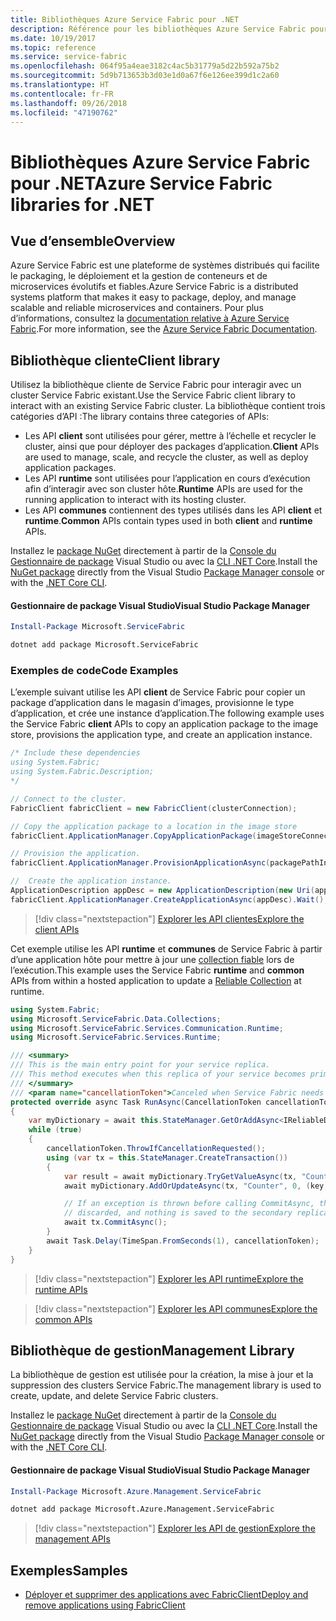```yaml
---
title: Bibliothèques Azure Service Fabric pour .NET
description: Référence pour les bibliothèques Azure Service Fabric pour .NET
ms.date: 10/19/2017
ms.topic: reference
ms.service: service-fabric
ms.openlocfilehash: 064f95a4eae3182c4ac5b31779a5d22b592a75b2
ms.sourcegitcommit: 5d9b713653b3d03e1d0a67f6e126ee399d1c2a60
ms.translationtype: HT
ms.contentlocale: fr-FR
ms.lasthandoff: 09/26/2018
ms.locfileid: "47190762"
---
```

# <a name="azure-service-fabric-libraries-for-net"></a><span data-ttu-id="04877-103">Bibliothèques Azure Service Fabric pour .NET</span><span class="sxs-lookup"><span data-stu-id="04877-103">Azure Service Fabric libraries for .NET</span></span>

## <a name="overview"></a><span data-ttu-id="04877-104">Vue d’ensemble</span><span class="sxs-lookup"><span data-stu-id="04877-104">Overview</span></span>

<span data-ttu-id="04877-105">Azure Service Fabric est une plateforme de systèmes distribués qui facilite le packaging, le déploiement et la gestion de conteneurs et de microservices évolutifs et fiables.</span><span class="sxs-lookup"><span data-stu-id="04877-105">Azure Service Fabric is a distributed systems platform that makes it easy to package, deploy, and manage scalable and reliable microservices and containers.</span></span>  <span data-ttu-id="04877-106">Pour plus d’informations, consultez la [documentation relative à Azure Service Fabric](/azure/service-fabric/).</span><span class="sxs-lookup"><span data-stu-id="04877-106">For more information, see the [Azure Service Fabric Documentation](/azure/service-fabric/).</span></span>

## <a name="client-library"></a><span data-ttu-id="04877-107">Bibliothèque cliente</span><span class="sxs-lookup"><span data-stu-id="04877-107">Client library</span></span>

<span data-ttu-id="04877-108">Utilisez la bibliothèque cliente de Service Fabric pour interagir avec un cluster Service Fabric existant.</span><span class="sxs-lookup"><span data-stu-id="04877-108">Use the Service Fabric client library to interact with an existing Service Fabric cluster.</span></span>  <span data-ttu-id="04877-109">La bibliothèque contient trois catégories d’API :</span><span class="sxs-lookup"><span data-stu-id="04877-109">The library contains three categories of APIs:</span></span>

* <span data-ttu-id="04877-110">Les API **client** sont utilisées pour gérer, mettre à l’échelle et recycler le cluster, ainsi que pour déployer des packages d’application.</span><span class="sxs-lookup"><span data-stu-id="04877-110">**Client** APIs are used to manage, scale, and recycle the cluster, as well as deploy application packages.</span></span>
* <span data-ttu-id="04877-111">Les API **runtime** sont utilisées pour l’application en cours d’exécution afin d’interagir avec son cluster hôte.</span><span class="sxs-lookup"><span data-stu-id="04877-111">**Runtime** APIs are used for the running application to interact with its hosting cluster.</span></span>
* <span data-ttu-id="04877-112">Les API **communes** contiennent des types utilisés dans les API **client** et **runtime**.</span><span class="sxs-lookup"><span data-stu-id="04877-112">**Common** APIs contain types used in both **client** and **runtime** APIs.</span></span>

<span data-ttu-id="04877-113">Installez le [package NuGet](https://www.nuget.org/packages/Microsoft.ServiceFabric) directement à partir de la [Console du Gestionnaire de package][PackageManager] Visual Studio ou avec la [CLI .NET Core][DotNetCLI].</span><span class="sxs-lookup"><span data-stu-id="04877-113">Install the [NuGet package](https://www.nuget.org/packages/Microsoft.ServiceFabric) directly from the Visual Studio [Package Manager console][PackageManager] or with the [.NET Core CLI][DotNetCLI].</span></span>

#### <a name="visual-studio-package-manager"></a><span data-ttu-id="04877-114">Gestionnaire de package Visual Studio</span><span class="sxs-lookup"><span data-stu-id="04877-114">Visual Studio Package Manager</span></span>

```powershell
Install-Package Microsoft.ServiceFabric
```

```bash
dotnet add package Microsoft.ServiceFabric
```

### <a name="code-examples"></a><span data-ttu-id="04877-115">Exemples de code</span><span class="sxs-lookup"><span data-stu-id="04877-115">Code Examples</span></span>

<span data-ttu-id="04877-116">L’exemple suivant utilise les API **client** de Service Fabric pour copier un package d’application dans le magasin d’images, provisionne le type d’application, et crée une instance d’application.</span><span class="sxs-lookup"><span data-stu-id="04877-116">The following example uses the Service Fabric **client** APIs to copy an application package to the image store, provisions the application type, and create an application instance.</span></span>

```csharp
/* Include these dependencies
using System.Fabric;
using System.Fabric.Description;
*/

// Connect to the cluster.
FabricClient fabricClient = new FabricClient(clusterConnection);

// Copy the application package to a location in the image store
fabricClient.ApplicationManager.CopyApplicationPackage(imageStoreConnectionString, packagePath, packagePathInImageStore);

// Provision the application.
fabricClient.ApplicationManager.ProvisionApplicationAsync(packagePathInImageStore).Wait();

//  Create the application instance.
ApplicationDescription appDesc = new ApplicationDescription(new Uri(appName), appType, appVersion);
fabricClient.ApplicationManager.CreateApplicationAsync(appDesc).Wait();
```

> [!div class="nextstepaction"]
> [<span data-ttu-id="04877-117">Explorer les API clientes</span><span class="sxs-lookup"><span data-stu-id="04877-117">Explore the client APIs</span></span>](/dotnet/api/overview/azure/servicefabric/client)

<span data-ttu-id="04877-118">Cet exemple utilise les API **runtime** et **communes** de Service Fabric à partir d’une application hôte pour mettre à jour une [collection fiable](/azure/service-fabric/service-fabric-reliable-services-reliable-collections) lors de l’exécution.</span><span class="sxs-lookup"><span data-stu-id="04877-118">This example uses the Service Fabric **runtime** and **common** APIs from within a hosted application to update a [Reliable Collection](/azure/service-fabric/service-fabric-reliable-services-reliable-collections) at runtime.</span></span>

```csharp
using System.Fabric;
using Microsoft.ServiceFabric.Data.Collections;
using Microsoft.ServiceFabric.Services.Communication.Runtime;
using Microsoft.ServiceFabric.Services.Runtime;

/// <summary>
/// This is the main entry point for your service replica.
/// This method executes when this replica of your service becomes primary and has write status.
/// </summary>
/// <param name="cancellationToken">Canceled when Service Fabric needs to shut down this service replica.</param>
protected override async Task RunAsync(CancellationToken cancellationToken)
{
    var myDictionary = await this.StateManager.GetOrAddAsync<IReliableDictionary<string, long>>("myDictionary");
    while (true)
    {
        cancellationToken.ThrowIfCancellationRequested();
        using (var tx = this.StateManager.CreateTransaction())
        {
            var result = await myDictionary.TryGetValueAsync(tx, "Counter");
            await myDictionary.AddOrUpdateAsync(tx, "Counter", 0, (key, value) => ++value);

            // If an exception is thrown before calling CommitAsync, the transaction aborts, all changes are
            // discarded, and nothing is saved to the secondary replicas.
            await tx.CommitAsync();
        }
        await Task.Delay(TimeSpan.FromSeconds(1), cancellationToken);
    }
}
```

> [!div class="nextstepaction"]
> [<span data-ttu-id="04877-119">Explorer les API runtime</span><span class="sxs-lookup"><span data-stu-id="04877-119">Explore the runtime APIs</span></span>](/dotnet/api/overview/azure/servicefabric/runtime)

> [!div class="nextstepaction"]
> [<span data-ttu-id="04877-120">Explorer les API communes</span><span class="sxs-lookup"><span data-stu-id="04877-120">Explore the common APIs</span></span>](/dotnet/api/overview/azure/servicefabric/common)

## <a name="management-library"></a><span data-ttu-id="04877-121">Bibliothèque de gestion</span><span class="sxs-lookup"><span data-stu-id="04877-121">Management Library</span></span>

<span data-ttu-id="04877-122">La bibliothèque de gestion est utilisée pour la création, la mise à jour et la suppression des clusters Service Fabric.</span><span class="sxs-lookup"><span data-stu-id="04877-122">The management library is used to create, update, and delete Service Fabric clusters.</span></span>

<span data-ttu-id="04877-123">Installez le [package NuGet](https://www.nuget.org/packages/Microsoft.Azure.Management.ServiceFabric) directement à partir de la [Console du Gestionnaire de package][PackageManager] Visual Studio ou avec la [CLI .NET Core][DotNetCLI].</span><span class="sxs-lookup"><span data-stu-id="04877-123">Install the [NuGet package](https://www.nuget.org/packages/Microsoft.Azure.Management.ServiceFabric) directly from the Visual Studio [Package Manager console][PackageManager] or with the [.NET Core CLI][DotNetCLI].</span></span>

#### <a name="visual-studio-package-manager"></a><span data-ttu-id="04877-124">Gestionnaire de package Visual Studio</span><span class="sxs-lookup"><span data-stu-id="04877-124">Visual Studio Package Manager</span></span>

```powershell
Install-Package Microsoft.Azure.Management.ServiceFabric
```

```bash
dotnet add package Microsoft.Azure.Management.ServiceFabric
```

> [!div class="nextstepaction"]
> [<span data-ttu-id="04877-125">Explorer les API de gestion</span><span class="sxs-lookup"><span data-stu-id="04877-125">Explore the management APIs</span></span>](/dotnet/api/overview/azure/servicefabric/management)

## <a name="samples"></a><span data-ttu-id="04877-126">Exemples</span><span class="sxs-lookup"><span data-stu-id="04877-126">Samples</span></span>

* [<span data-ttu-id="04877-127">Déployer et supprimer des applications avec FabricClient</span><span class="sxs-lookup"><span data-stu-id="04877-127">Deploy and remove applications using FabricClient</span></span>](/azure/service-fabric/service-fabric-deploy-remove-applications-fabricclient)

[PackageManager]: https://docs.microsoft.com/nuget/tools/package-manager-console
[DotNetCLI]: https://docs.microsoft.com/dotnet/core/tools/dotnet-add-package

